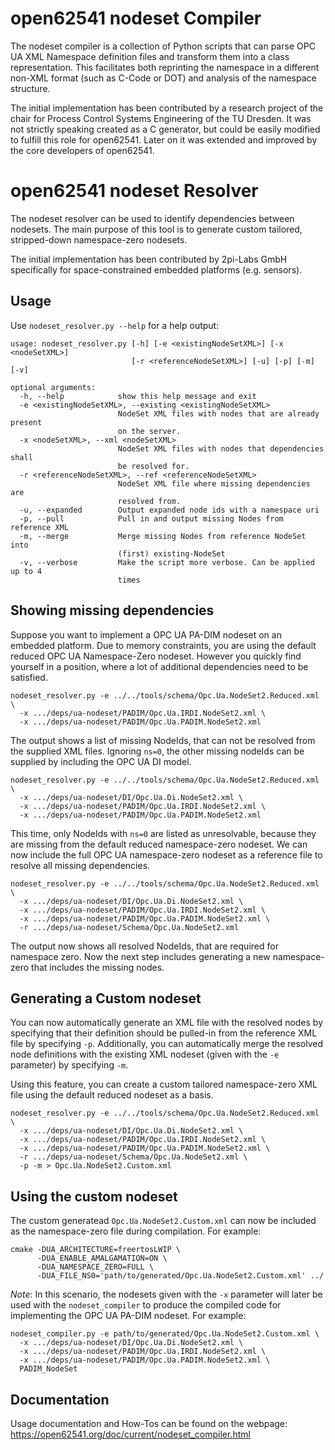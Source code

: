# open62541 nodeset Compiler

The nodeset compiler is a collection of Python scripts that can parse OPC UA XML Namespace definition files and transform them into a class representation. This facilitates both reprinting the namespace in a different non-XML format (such as C-Code or DOT) and analysis of the namespace structure.

The initial implementation has been contributed by a research project of the chair for Process Control Systems Engineering of the TU Dresden. It was not strictly speaking created as a C generator, but could be easily modified to fulfill this role for open62541. Later on it was extended and improved by the core developers of open62541.

# open62541 nodeset Resolver

The nodeset resolver can be used to identify dependencies between nodesets. The main purpose of this tool is to generate custom tailored, stripped-down namespace-zero nodesets.

The initial implementation has been contributed by 2pi-Labs GmbH specifically for space-constrained embedded platforms (e.g. sensors).

## Usage
Use ``nodeset_resolver.py --help`` for a help output:
````
usage: nodeset_resolver.py [-h] [-e <existingNodeSetXML>] [-x <nodeSetXML>]
                           [-r <referenceNodeSetXML>] [-u] [-p] [-m] [-v]

optional arguments:
  -h, --help            show this help message and exit
  -e <existingNodeSetXML>, --existing <existingNodeSetXML>
                        NodeSet XML files with nodes that are already present
                        on the server.
  -x <nodeSetXML>, --xml <nodeSetXML>
                        NodeSet XML files with nodes that dependencies shall
                        be resolved for.
  -r <referenceNodeSetXML>, --ref <referenceNodeSetXML>
                        NodeSet XML file where missing dependencies are
                        resolved from.
  -u, --expanded        Output expanded node ids with a namespace uri
  -p, --pull            Pull in and output missing Nodes from reference XML
  -m, --merge           Merge missing Nodes from reference NodeSet into
                        (first) existing-NodeSet
  -v, --verbose         Make the script more verbose. Can be applied up to 4
                        times

````

## Showing missing dependencies
Suppose you want to implement a OPC UA PA-DIM nodeset on an embedded platform.
Due to memory constraints, you are using the default reduced OPC UA Namespace-Zero nodeset. However you quickly find yourself in a position, where a lot of additional dependencies need to be satisfied.

````
nodeset_resolver.py -e ../../tools/schema/Opc.Ua.NodeSet2.Reduced.xml \
  -x .../deps/ua-nodeset/PADIM/Opc.Ua.IRDI.NodeSet2.xml \
  -x .../deps/ua-nodeset/PADIM/Opc.Ua.PADIM.NodeSet2.xml
````

The output shows a list of missing NodeIds, that can not be resolved from the supplied XML files. Ignoring ``ns=0``, the other missing nodeIds can be supplied by including the OPC UA DI model.
````
nodeset_resolver.py -e ../../tools/schema/Opc.Ua.NodeSet2.Reduced.xml \
  -x .../deps/ua-nodeset/DI/Opc.Ua.Di.NodeSet2.xml \
  -x .../deps/ua-nodeset/PADIM/Opc.Ua.IRDI.NodeSet2.xml \
  -x .../deps/ua-nodeset/PADIM/Opc.Ua.PADIM.NodeSet2.xml
````

This time, only NodeIds with ``ns=0`` are listed as unresolvable, because they are missing from the default reduced namespace-zero nodeset.
We can now include the full OPC UA namespace-zero nodeset as a reference file to resolve all missing dependencies.

````
nodeset_resolver.py -e ../../tools/schema/Opc.Ua.NodeSet2.Reduced.xml \
  -x .../deps/ua-nodeset/DI/Opc.Ua.Di.NodeSet2.xml \
  -x .../deps/ua-nodeset/PADIM/Opc.Ua.IRDI.NodeSet2.xml \
  -x .../deps/ua-nodeset/PADIM/Opc.Ua.PADIM.NodeSet2.xml \
  -r .../deps/ua-nodeset/Schema/Opc.Ua.NodeSet2.xml
````

The output now shows all resolved NodeIds, that are required for namespace zero.
Now the next step includes generating a new namespace-zero that includes the missing nodes.

## Generating a Custom nodeset
You can now automatically generate an XML file with the resolved nodes by specifying that their definition should be pulled-in from the reference XML file by specifying ``-p``.
Additionally, you can automatically merge the resolved node definitions with the existing XML nodeset (given with the ``-e`` parameter) by specifying ``-m``.

Using this feature, you can create a custom tailored namespace-zero XML file using the default reduced nodeset as a basis.

````
nodeset_resolver.py -e ../../tools/schema/Opc.Ua.NodeSet2.Reduced.xml \
  -x .../deps/ua-nodeset/DI/Opc.Ua.Di.NodeSet2.xml \
  -x .../deps/ua-nodeset/PADIM/Opc.Ua.IRDI.NodeSet2.xml \
  -x .../deps/ua-nodeset/PADIM/Opc.Ua.PADIM.NodeSet2.xml \
  -r .../deps/ua-nodeset/Schema/Opc.Ua.NodeSet2.xml \
  -p -m > Opc.Ua.NodeSet2.Custom.xml
````

## Using the custom nodeset
The custom generatead ``Opc.Ua.NodeSet2.Custom.xml`` can now be included as the namespace-zero file during compilation. For example:

````
cmake -DUA_ARCHITECTURE=freertosLWIP \
      -DUA_ENABLE_AMALGAMATION=ON \
      -DUA_NAMESPACE_ZERO=FULL \
      -DUA_FILE_NS0='path/to/generated/Opc.Ua.NodeSet2.Custom.xml' ../
````

_Note_: In this scenario, the nodesets given with the ``-x`` parameter will later be used with the ``nodeset_compiler`` to produce the compiled code for implementing the OPC UA PA-DIM nodeset. For example:

````
nodeset_compiler.py -e path/to/generated/Opc.Ua.NodeSet2.Custom.xml \
  -x .../deps/ua-nodeset/DI/Opc.Ua.Di.NodeSet2.xml \
  -x .../deps/ua-nodeset/PADIM/Opc.Ua.IRDI.NodeSet2.xml \
  -x .../deps/ua-nodeset/PADIM/Opc.Ua.PADIM.NodeSet2.xml \
  PADIM_NodeSet
````

## Documentation

Usage documentation and How-Tos can be found on the webpage: <https://open62541.org/doc/current/nodeset_compiler.html>

